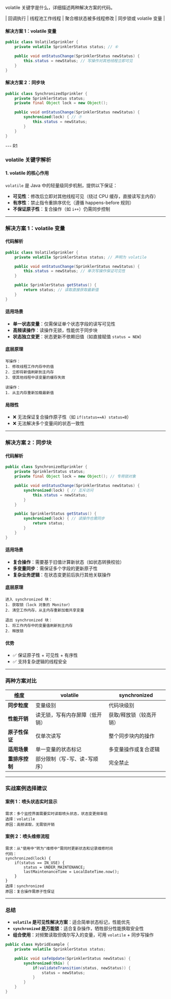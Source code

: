 volatile 关键字是什么，详细描述两种解决方案的代码。

| 回调执行 | 线程池工作线程 | 聚合根状态被多线程修改 | 同步锁或 volatile 变量 |

#### **解决方案 1：volatile 变量**

```java
public class VolatileSprinkler {
    private volatile SprinklerStatus status; // ⑥

    public void onStatusChange(SprinklerStatus newStatus) {
        this.status = newStatus; // 写操作对其他线程立即可见
    }
}
```

#### **解决方案 2：同步块**

```java
public class SynchronizedSprinkler {
    private SprinklerStatus status;
    private final Object lock = new Object();

    public void onStatusChange(SprinklerStatus newStatus) {
        synchronized(lock) { // ⑦
            this.status = newStatus;
        }
    }
}
```

--- R1

### **volatile 关键字解析**

#### **1. volatile 的核心作用**

`volatile` 是 Java 中的轻量级同步机制，提供以下保证：

- **可见性**：修改后立即对其他线程可见（绕过 CPU 缓存，直接读写主内存）
- **有序性**：禁止指令重排序优化（遵循 happens-before 规则）
- **不保证原子性**：复合操作（如 `i++`）仍需同步控制

---

### **解决方案 1：volatile 变量**

#### **代码解析**

```java
public class VolatileSprinkler {
    private volatile SprinklerStatus status; // 声明为 volatile

    public void onStatusChange(SprinklerStatus newStatus) {
        this.status = newStatus; // 单次写操作保证可见性
    }

    public SprinklerStatus getStatus() {
        return status; // 读取直接获取最新值
    }
}
```

#### **适用场景**

- **单一状态变量**：仅需保证单个状态字段的读写可见性
- **高频读操作**：读操作无锁，性能优于同步块
- **状态独立变更**：状态更新不依赖旧值（如直接赋值 `status = NEW`）

#### **底层原理**

```text
写操作：
1. 修改线程工作内存中的值
2. 立即将新值刷新到主内存
3. 使其他线程中该变量的缓存失效

读操作：
1. 从主内存重新加载最新值
```

#### **局限性**

- ❌ 无法保证复合操作原子性（如 `if(status==A) status=B`）
- ❌ 无法解决多个变量间的状态一致性

---

### **解决方案 2：同步块**

#### **代码解析**

```java
public class SynchronizedSprinkler {
    private SprinklerStatus status;
    private final Object lock = new Object(); // 专用锁对象

    public void onStatusChange(SprinklerStatus newStatus) {
        synchronized(lock) { // 互斥访问
            this.status = newStatus;
        }
    }

    public SprinklerStatus getStatus() {
        synchronized(lock) { // 读操作也需同步
            return status;
        }
    }
}
```

#### **适用场景**

- **复合操作**：需要基于旧值计算新状态（如状态转换校验）
- **多变量同步**：需保证多个字段的更新原子性
- **复杂业务逻辑**：在状态变更前后执行其他关联操作

#### **底层原理**

```text
进入 synchronized 块：
1. 获取锁（lock 对象的 Monitor）
2. 清空工作内存，从主内存重新加载共享变量

退出 synchronized 块：
1. 将工作内存中的变量值刷新到主内存
2. 释放锁
```

#### **优势**

- ✅ 保证原子性 + 可见性 + 有序性
- ✅ 支持复杂逻辑的线程安全

---

### **两种方案对比**

| **维度**       | **volatile**                   | **synchronized**        |
| -------------- | ------------------------------ | ----------------------- |
| **同步粒度**   | 变量级别                       | 代码块级别              |
| **性能开销**   | 读无锁，写有内存屏障（低开销） | 获取/释放锁（较高开销） |
| **原子性保证** | 仅单次读写                     | 整个同步块内的操作      |
| **适用场景**   | 单一变量的状态标记             | 多变量操作或复合逻辑    |
| **重排序控制** | 部分限制（写-写、读-写顺序）   | 完全禁止                |

---

### **实战案例选择建议**

#### **案例 1：喷头状态实时显示**

```text
需求：多个监控界面需要实时读取喷头状态，状态变更频率低
选择：volatile
原因：高频读取，无需锁开销
```

#### **案例 2：喷头维修流程**

```text
需求：从"使用中"转为"维修中"需同时更新状态和记录维修时间
代码：
synchronized(lock) {
    if(status == IN_USE) {
        status = UNDER_MAINTENANCE;
        lastMaintenanceTime = LocalDateTime.now();
    }
}
选择：synchronized
原因：复合操作需原子性保证
```

---

### **总结**

- **`volatile` 是可见性解决方案**：适合简单状态标记，性能优先
- **`synchronized` 是万能锁**：适合复杂操作，牺牲部分性能换取安全性
- **组合使用**：对频繁读取但偶尔写入的变量，可用 `volatile` + 同步写操作

```java
public class HybridExample {
    private volatile SprinklerStatus status;

    public void safeUpdate(SprinklerStatus newStatus) {
        synchronized(this) {
            if(validateTransition(status, newStatus)) {
                status = newStatus;
            }
        }
    }
}
```
